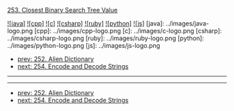 [253. Closest Binary Search Tree Value](https://leetcode.com/problems/closest-binary-search-tree-value/)

[![java]](../java/253-closest-binary-search-tree-value.md)
[![cpp]](../cpp/253-closest-binary-search-tree-value.md)
[![c]](../c/253-closest-binary-search-tree-value.md)
[![csharp]](../csharp/253-closest-binary-search-tree-value.md)
[![ruby]](../ruby/253-closest-binary-search-tree-value.md)
[![python]](../python/253-closest-binary-search-tree-value.md)
[![js]](../js/253-closest-binary-search-tree-value.md)
[java]: ../images/java-logo.png
[cpp]: ../images/cpp-logo.png
[c]: ../images/c-logo.png
[csharp]: ../images/csharp-logo.png
[ruby]: ../images/ruby-logo.png
[python]: ../images/python-logo.png
[js]: ../images/js-logo.png

- [prev: 252. Alien Dictionary](252-alien-dictionary.md)
- [next: 254. Encode and Decode Strings](254-encode-and-decode-strings.md)

---


---

- [prev: 252. Alien Dictionary](252-alien-dictionary.md)
- [next: 254. Encode and Decode Strings](254-encode-and-decode-strings.md)
